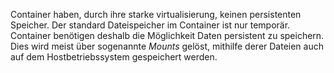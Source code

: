 Container haben, durch ihre starke virtualisierung, keinen persistenten Speicher. Der standard Dateispeicher im Container ist nur temporär. Container benötigen deshalb die Möglichkeit Daten persistent zu speichern. Dies wird meist über sogenannte _Mounts_ gelöst, mithilfe derer Dateien auch auf dem Hostbetriebssystem gespeichert werden.
